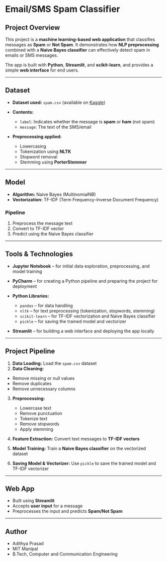 # Email/SMS Spam Classifier

## **Project Overview**

This project is a **machine learning-based web application** that classifies messages as **Spam** or **Not Spam**. It demonstrates how **NLP preprocessing** combined with a **Naive Bayes classifier** can effectively detect spam in emails or SMS messages.

The app is built with **Python**, **Streamlit**, and **scikit-learn**, and provides a simple **web interface** for end users.

---

## **Dataset**

* **Dataset used:** `spam.csv` (available on [Kaggle](https://www.kaggle.com/uciml/sms-spam-collection-dataset))

* **Contents:**

  * `label`: Indicates whether the message is **spam** or **ham** (not spam)
  * `message`: The text of the SMS/email

* **Preprocessing applied:**

  * Lowercasing
  * Tokenization using **NLTK**
  * Stopword removal
  * Stemming using **PorterStemmer**

---

## **Model**

* **Algorithm:** Naive Bayes (MultinomialNB)
* **Vectorization:** TF-IDF (Term Frequency–Inverse Document Frequency)

### **Pipeline**

1. Preprocess the message text
2. Convert to TF-IDF vector
3. Predict using the Naive Bayes classifier

---

## **Tools & Technologies**

* **Jupyter Notebook** – for initial data exploration, preprocessing, and model training
* **PyCharm** – for creating a Python pipeline and preparing the project for deployment
* **Python Libraries:**

  * `pandas` – for data handling
  * `nltk` – for text preprocessing (tokenization, stopwords, stemming)
  * `scikit-learn` – for TF-IDF vectorization and Naive Bayes classifier
  * `pickle` – for saving the trained model and vectorizer
* **Streamlit** – for building a web interface and deploying the app locally

---

## **Project Pipeline**

1. **Data Loading:** Load the `spam.csv` dataset
2. **Data Cleaning:**
 * Remove missing or null values
 * Remove duplicates
 * Remove unnecessary columns
3. **Preprocessing:**

   * Lowercase text
   * Remove punctuation
   * Tokenize text
   * Remove stopwords
   * Apply stemming
4. **Feature Extraction:** Convert text messages to **TF-IDF vectors**
5. **Model Training:** Train a **Naive Bayes classifier** on the vectorized dataset
6. **Saving Model & Vectorizer:** Use `pickle` to save the trained model and TF-IDF vectorizer

---

## **Web App**

* Built using **Streamlit**
* Accepts **user input** for a message
* Preprocesses the input and predicts **Spam/Not Spam**

---

## Author 

* Adithya Prasad
* MIT Manipal
* B.Tech, Computer and Communication Engineering

